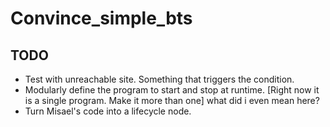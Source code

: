 # Convince_simple_bts

## TODO
- Test with unreachable site. Something that triggers the condition.
- Modularly define the program to start and stop at runtime. [Right now it is a single program. Make it more than one]
    what did i even mean here?
- Turn Misael's code into a lifecycle node.